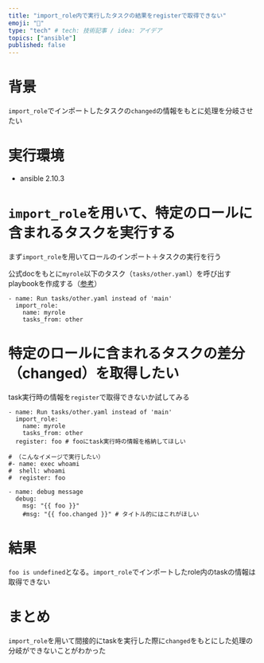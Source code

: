 ```yaml
---
title: "import_role内で実行したタスクの結果をregisterで取得できない"
emoji: "🎃"
type: "tech" # tech: 技術記事 / idea: アイデア
topics: ["ansible"]
published: false
---
```


# 背景
`import_role`でインポートしたタスクの`changed`の情報をもとに処理を分岐させたい

# 実行環境
- ansible 2.10.3

# `import_role`を用いて、特定のロールに含まれるタスクを実行する

まず`import_role`を用いてロールのインポート＋タスクの実行を行う

公式docをもとに`myrole`以下のタスク（`tasks/other.yaml`）を呼び出すplaybookを作成する（[参考](https://docs.ansible.com/ansible/2.4/import_role_module.html#examples)）
```
- name: Run tasks/other.yaml instead of 'main'
  import_role:
    name: myrole
    tasks_from: other
```

# 特定のロールに含まれるタスクの差分（changed）を取得したい

task実行時の情報を`register`で取得できないか試してみる

```
- name: Run tasks/other.yaml instead of 'main'
  import_role:
    name: myrole
    tasks_from: other
  register: foo # fooにtask実行時の情報を格納してほしい

# （こんなイメージで実行したい）
#- name: exec whoami
#  shell: whoami
#  register: foo

- name: debug message
  debug:
    msg: "{{ foo }}"
    #msg: "{{ foo.changed }}" # タイトル的にはこれがほしい
```

# 結果
`foo is undefined`となる。`import_role`でインポートしたrole内のtaskの情報は取得できない

# まとめ
`import_role`を用いて間接的にtaskを実行した際に`changed`をもとにした処理の分岐ができないことがわかった
